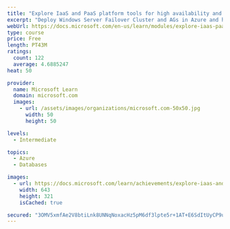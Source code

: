 ```yaml
---
title: "Explore IaaS and PaaS platform tools for high availability and disaster recovery"
excerpt: "Deploy Windows Server Failover Cluster and AGs in Azure and hybrid environments. Configure temporal tables, geo-replication and auto failover groups."
webUrl: https://docs.microsoft.com/en-us/learn/modules/explore-iaas-paas-platform-tools-for-high-availability-disaster-recovery/
type: course
price: Free
length: PT43M
ratings:
  count: 122
  average: 4.6885247
heat: 50

provider:
  name: Microsoft Learn
  domain: microsoft.com
  images:
    - url: /assets/images/organizations/microsoft.com-50x50.jpg
      width: 50
      height: 50

levels:
  - Intermediate

topics:
  - Azure
  - Databases

images:
  - url: https://docs.microsoft.com/learn/achievements/explore-iaas-and-paas-platform-tools-for-ha-dr-social.png
    width: 643
    height: 321
    isCached: true

secured: "3OMV5xmfAe2V8btiLnk8UNNqNoxacHz5pM6df3lpte5r+1AT+E6SdItUyCP9u4ueQUZ2d+8e+r1iDiIbdSg9lfVGRxJWS+sDhrrz6ZwUcgJXVp7MEgs3MMOLkrFCTDIQuVhD2vplywSphJUiVo3sNgyOiodNJkfb+8GxfmNppOLto5ZfctkOemvoolUf8FBo0UFB/1LNU/7K227LXHVI2dbOwd9FYfc8Y3LBTcB+r153aw07zO0k53htJsYqmEU7U+dSkg+ziy0oFntiNITebpNKVwlMMcts0W0qdKjy15nsXLutQpUO4VXsAknPW0jaUxbtMUeVwa93Gs0WiKHgDlRDdN2f1rRzWEtZCTMy2zrFV00D8NI+lF+VrAy0fyFttpmSH9kZ+xGvb9Ac8gzaJVjfC5xI9+yYiANzz7nvw6E=;VUCIthzMd6iSWxup8LXpuQ=="
---
```


